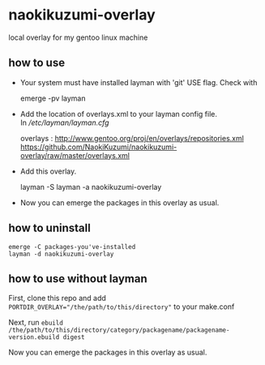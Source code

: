 naokikuzumi-overlay
===================

local overlay for my gentoo linux machine


how to use
----------

+ Your system must have installed layman with 'git' USE flag. Check with

    emerge -pv layman

+ Add the location of overlays.xml to your layman config file.  
In _/etc/layman/layman.cfg_

    overlays  : http://www.gentoo.org/proj/en/overlays/repositories.xml  
      https://github.com/NaokiKuzumi/naokikuzumi-overlay/raw/master/overlays.xml
    
+ Add this overlay.

    layman -S
    layman -a naokikuzumi-overlay

+ Now you can emerge the packages in this overlay as usual.


how to uninstall
----------------

    emerge -C packages-you've-installed
    layman -d naokikuzumi-overlay




how to use without layman
-------------------------

First, clone this repo and add 
`PORTDIR_OVERLAY="/the/path/to/this/directory"`
to your make.conf

Next, run `ebuild /the/path/to/this/directory/category/packagename/packagename-version.ebuild digest`

Now you can emerge the packages in this overlay as usual.
